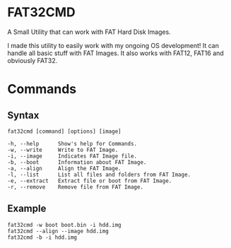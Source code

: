 # FAT32CMD
A Small Utility that can work with FAT Hard Disk Images.

I made this utility to easily work with my ongoing OS development! It can handle all basic stuff with FAT Images.
It also works with FAT12, FAT16 and obviously FAT32.

# Commands

## Syntax   

    fat32cmd [command] [options] [image]
  
    -h, --help      Show's help for Commands.
    -w, --write     Write to FAT Image.
    -i, --image     Indicates FAT Image file.
    -b, --boot      Information about FAT Image.
    -a, --align     Align the FAT Image.
    -l, --list      List all files and folders from FAT Image.
    -e, --extract   Extract file or boot from FAT Image.
    -r, --remove    Remove file from FAT Image.
           
## Example
           
    fat32cmd -w boot boot.bin -i hdd.img
    fat32cmd --align --image hdd.img
    fat32cmd -b -i hdd.img
